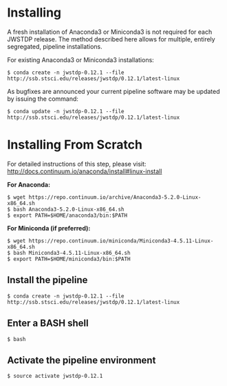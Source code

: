 
# Installing

A fresh installation of Anaconda3 or Miniconda3 is not required for each JWSTDP release. The method described here allows for multiple, entirely segregated, pipeline installations.

For existing Anaconda3 or Miniconda3 installations:

```
$ conda create -n jwstdp-0.12.1 --file http://ssb.stsci.edu/releases/jwstdp/0.12.1/latest-linux
```

As bugfixes are announced your current pipeline software may be updated by issuing the command:

```
$ conda update -n jwstdp-0.12.1 --file http://ssb.stsci.edu/releases/jwstdp/0.12.1/latest-linux
```

# Installing From Scratch

For detailed instructions of this step, please visit: http://docs.continuum.io/anaconda/install#linux-install

**For Anaconda:**

```
$ wget https://repo.continuum.io/archive/Anaconda3-5.2.0-Linux-x86_64.sh
$ bash Anaconda3-5.2.0-Linux-x86_64.sh
$ export PATH=$HOME/anaconda3/bin:$PATH
```

**For Miniconda (if preferred):**

```
$ wget https://repo.continuum.io/miniconda/Miniconda3-4.5.11-Linux-x86_64.sh
$ bash Miniconda3-4.5.11-Linux-x86_64.sh
$ export PATH=$HOME/miniconda3/bin:$PATH
```

## Install the pipeline

```
$ conda create -n jwstdp-0.12.1 --file http://ssb.stsci.edu/releases/jwstdp/0.12.1/latest-linux
```

## Enter a BASH shell

```
$ bash
```

## Activate the pipeline environment

```
$ source activate jwstdp-0.12.1
```
